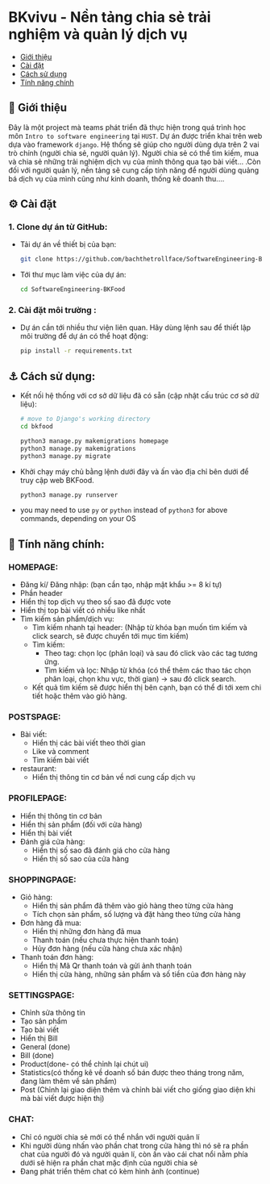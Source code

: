 # BKvivu - Nền tảng chia sẻ trải nghiệm và quản lý dịch vụ
- [Giới thiệu](#angel-giới-thiệu)
- [Cài đặt](#gear-cài-đặt)
- [Cách sử dụng](#anchor-cách-sử-dụng)
- [Tính năng chính](#anger-tính-năng-chính)

## :angel: Giới thiệu
Đây là một project mà teams phát triển đã thực hiện trong quá trình học môn `Intro to software engineering` tại `HUST`. Dự án được triển khai trên web dựa vào framework `django`. Hệ thống sẽ giúp cho người dùng dựa trên 2 vai trò chính (người chia sẻ, người quản lý). Người chia sẻ có thể tìm kiếm, mua và chia sẻ những trải nghiệm dịch vụ của mình thông qua tạo bài viết... .Còn đối với người quản lý, nền tảng sẽ cung cấp tính năng để người dùng quảng bá dịch vụ của mình cũng như kinh doanh, thống kê doanh thu....

## :gear: Cài đặt

### 1. Clone dự án từ GitHub:
- Tải dự án về thiết bị của bạn:
    ```bash
    git clone https://github.com/bachthetrollface/SoftwareEngineering-BKFood.git
    ```
- Tới thư mục làm việc của dự án:
    ```bash
    cd SoftwareEngineering-BKFood
    ```
    
### 2. Cài đặt môi trường :
- Dự án cần tới nhiều thư viện liên quan. Hãy dùng lệnh sau để thiết lập môi trường để dự án có thể hoạt động:
    ```bash
    pip install -r requirements.txt
    ```

## :anchor: Cách sử dụng:
  - Kết nối hệ thống với cơ sở dữ liệu đã có sẵn (cập nhật cấu trúc cơ sở dữ liệu):
    ```bash
    # move to Django's working directory
    cd bkfood
    ```
    ```bash
    python3 manage.py makemigrations homepage
    python3 manage.py makemigrations
    python3 manage.py migrate
    ```
  - Khởi chạy máy chủ bằng lệnh dưới đây và ấn vào địa chỉ bên dưới để truy cập web BKFood.
    ```bash
    python3 manage.py runserver
    ```
  - you may need to use `py` or `python` instead of `python3` for above commands, depending on your OS

## :anger: Tính năng chính: 
### HOMEPAGE:
  - Đăng kí/ Đăng nhập: (bạn cần tạo, nhập mật khẩu >= 8 kí tự)
  - Phần header
  - Hiển thị top dịch vụ theo số sao đã được vote
  - Hiển thị top bài viết có nhiều like nhất
  - Tìm kiếm sản phẩm/dịch vụ:
    - Tìm kiếm nhanh tại header: (Nhập từ khóa bạn muốn tìm kiếm và click search, sẽ được chuyển tới mục tìm kiếm)
    - Tìm kiếm:
      - Theo tag: chọn lọc (phân loại) và sau đó click vào các tag tương ứng.
      - Tìm kiếm và lọc: Nhập từ khóa (có thể thêm các thao tác chọn phân loại, chọn khu vực, thời gian) -> sau đó click search.
    - Kết quả tìm kiếm sẽ được hiển thị bên cạnh, bạn có thể đi tới xem chi tiết hoặc thêm vào giỏ hàng.
### POSTSPAGE: 
  - Bài viết:
    - Hiển thị các bài viết theo thời gian
    - Like và comment
    - Tìm kiếm bài viết
  - restaurant:
    - Hiển thị thông tin cơ bản về nơi cung cấp dịch vụ
### PROFILEPAGE:
  - Hiển thị thông tin cơ bản
  - Hiển thị sản phẩm (đối với cửa hàng)
  - Hiển thị bài viết
  - Đánh giá cửa hàng:
    - Hiển thị số sao đã đánh giá cho cửa hàng
    - Hiển thị số sao của cửa hàng
### SHOPPINGPAGE: 
  - Giỏ hàng:
    - Hiển thị sản phẩm đã thêm vào giỏ hàng theo từng cửa hàng
    - Tích chọn sản phẩm, số lượng và đặt hàng theo từng cửa hàng
  - Đơn hàng đã mua:
    - Hiển thị những đơn hàng đã mua
    - Thanh toán (nếu chưa thực hiện thanh toán)
    - Hủy đơn hàng (nếu cửa hàng chưa xác nhận)
  - Thanh toán đơn hàng:
    - Hiển thị Mã Qr thanh toán và gửi ảnh thanh toán
    - Hiển thị cửa hàng, những sản phẩm và số tiền của đơn hàng này
### SETTINGSPAGE: 
  - Chỉnh sửa thông tin
  - Tạo sản phẩm
  - Tạo bài viết
  - Hiển thị Bill
  - General (done)
  - Bill (done)
  - Product(done- có thể chỉnh lại chút ui)
  - Statistics(có thống kê về doanh số bán được theo tháng trong năm, đang làm thêm về sản phẩm)
  - Post (Chỉnh lại giao diện thêm và chỉnh bài viết cho giống giao diện khi mà bài viết được hiện thị)
### CHAT: 
  - Chỉ có người chia sẻ mới có thể nhắn với người quản lí
  - Khi người dùng nhấn vào phần chat trong cửa hàng thì nó sẽ ra phần chat của người đó và người quản lí, còn ấn vào cái chat nổi nằm phía dưới sẽ hiện ra phần chat mặc định của người chia sẻ
  - Đang phát triển thêm chat có kèm hình ảnh (continue)

